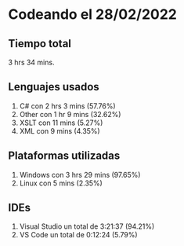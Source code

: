# Codeando el 28/02/2022

## Tiempo total
3 hrs 34 mins.

## Lenguajes usados
1. C# con 2 hrs 3 mins (57.76%)
1. Other con 1 hr 9 mins (32.62%)
1. XSLT con 11 mins (5.27%)
1. XML con 9 mins (4.35%)

## Plataformas utilizadas
1. Windows con 3 hrs 29 mins (97.65%)
1. Linux con 5 mins (2.35%)

## IDEs
1. Visual Studio un total de 3:21:37 (94.21%)
1. VS Code un total de 0:12:24 (5.79%)
